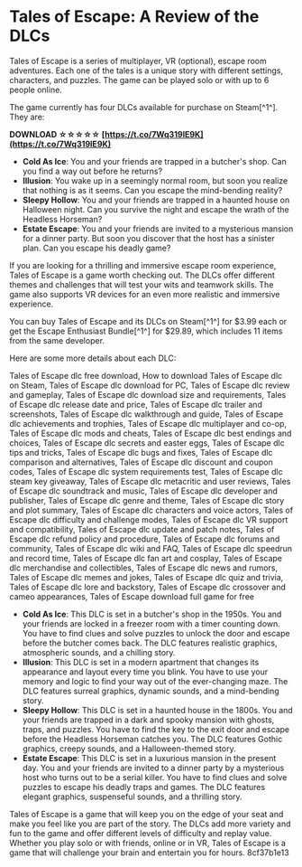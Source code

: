 
 
# Tales of Escape: A Review of the DLCs
 
Tales of Escape is a series of multiplayer, VR (optional), escape room adventures. Each one of the tales is a unique story with different settings, characters, and puzzles. The game can be played solo or with up to 6 people online.
 
The game currently has four DLCs available for purchase on Steam[^1^]. They are:
 
**DOWNLOAD ☆☆☆☆☆ [https://t.co/7Wq319lE9K](https://t.co/7Wq319lE9K)**


 
- **Cold As Ice**: You and your friends are trapped in a butcher's shop. Can you find a way out before he returns?
- **Illusion**: You wake up in a seemingly normal room, but soon you realize that nothing is as it seems. Can you escape the mind-bending reality?
- **Sleepy Hollow**: You and your friends are trapped in a haunted house on Halloween night. Can you survive the night and escape the wrath of the Headless Horseman?
- **Estate Escape**: You and your friends are invited to a mysterious mansion for a dinner party. But soon you discover that the host has a sinister plan. Can you escape his deadly game?

If you are looking for a thrilling and immersive escape room experience, Tales of Escape is a game worth checking out. The DLCs offer different themes and challenges that will test your wits and teamwork skills. The game also supports VR devices for an even more realistic and immersive experience.
 
You can buy Tales of Escape and its DLCs on Steam[^1^] for $3.99 each or get the Escape Enthusiast Bundle[^1^] for $29.89, which includes 11 items from the same developer.

Here are some more details about each DLC:
 
Tales of Escape dlc free download,  How to download Tales of Escape dlc on Steam,  Tales of Escape dlc download for PC,  Tales of Escape dlc review and gameplay,  Tales of Escape dlc download size and requirements,  Tales of Escape dlc release date and price,  Tales of Escape dlc trailer and screenshots,  Tales of Escape dlc walkthrough and guide,  Tales of Escape dlc achievements and trophies,  Tales of Escape dlc multiplayer and co-op,  Tales of Escape dlc mods and cheats,  Tales of Escape dlc best endings and choices,  Tales of Escape dlc secrets and easter eggs,  Tales of Escape dlc tips and tricks,  Tales of Escape dlc bugs and fixes,  Tales of Escape dlc comparison and alternatives,  Tales of Escape dlc discount and coupon codes,  Tales of Escape dlc system requirements test,  Tales of Escape dlc steam key giveaway,  Tales of Escape dlc metacritic and user reviews,  Tales of Escape dlc soundtrack and music,  Tales of Escape dlc developer and publisher,  Tales of Escape dlc genre and theme,  Tales of Escape dlc story and plot summary,  Tales of Escape dlc characters and voice actors,  Tales of Escape dlc difficulty and challenge modes,  Tales of Escape dlc VR support and compatibility,  Tales of Escape dlc update and patch notes,  Tales of Escape dlc refund policy and procedure,  Tales of Escape dlc forums and community,  Tales of Escape dlc wiki and FAQ,  Tales of Escape dlc speedrun and record time,  Tales of Escape dlc fan art and cosplay,  Tales of Escape dlc merchandise and collectibles,  Tales of Escape dlc news and rumors,  Tales of Escape dlc memes and jokes,  Tales of Escape dlc quiz and trivia,  Tales of Escape dlc lore and backstory,  Tales of Escape dlc crossover and cameo appearances,  Tales of Escape download full game for free

- **Cold As Ice**: This DLC is set in a butcher's shop in the 1950s. You and your friends are locked in a freezer room with a timer counting down. You have to find clues and solve puzzles to unlock the door and escape before the butcher comes back. The DLC features realistic graphics, atmospheric sounds, and a chilling story.
- **Illusion**: This DLC is set in a modern apartment that changes its appearance and layout every time you blink. You have to use your memory and logic to find your way out of the ever-changing maze. The DLC features surreal graphics, dynamic sounds, and a mind-bending story.
- **Sleepy Hollow**: This DLC is set in a haunted house in the 1800s. You and your friends are trapped in a dark and spooky mansion with ghosts, traps, and puzzles. You have to find the key to the exit door and escape before the Headless Horseman catches you. The DLC features Gothic graphics, creepy sounds, and a Halloween-themed story.
- **Estate Escape**: This DLC is set in a luxurious mansion in the present day. You and your friends are invited to a dinner party by a mysterious host who turns out to be a serial killer. You have to find clues and solve puzzles to escape his deadly traps and games. The DLC features elegant graphics, suspenseful sounds, and a thrilling story.

Tales of Escape is a game that will keep you on the edge of your seat and make you feel like you are part of the story. The DLCs add more variety and fun to the game and offer different levels of difficulty and replay value. Whether you play solo or with friends, online or in VR, Tales of Escape is a game that will challenge your brain and entertain you for hours.
 8cf37b1e13
 
